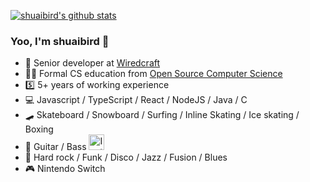 [![shuaibird's github stats](https://github-readme-stats.vercel.app/api?username=shuaibird&&count_private=true&show_icons=true&theme=onedark)](https://github.com/anuraghazra/github-readme-stats)

### Yoo, I'm shuaibird 👋

- 👷 Senior developer at [Wiredcraft](https://wiredcraft.com/)
- 👨‍🎓 Formal CS education from [Open Source Computer Science](https://github.com/ossu/computer-science)
- 5️⃣ 5+ years of working experience
- 💻 Javascript / TypeScript / React / NodeJS / Java / C
- 🛹 Skateboard / Snowboard / Surfing / Inline Skating / Ice skating / Boxing
- 🎸 Guitar / Bass <a target="_blank" href="https://www.instagram.com/shuaibird.guitar/"><img alt="Instagram" width="25px" src="https://cdn4.iconfinder.com/data/icons/social-media-logos-6/512/62-instagram-512.png" /></a>
- 🎵 Hard rock / Funk / Disco / Jazz / Fusion / Blues
- 🎮 Nintendo Switch
